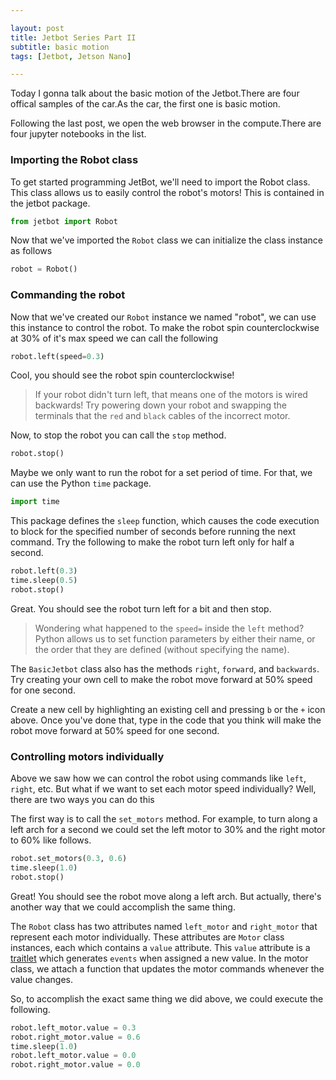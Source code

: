 ```yaml
---

layout: post
title: Jetbot Series Part II
subtitle: basic motion
tags: [Jetbot, Jetson Nano]

---
```


Today I gonna talk about the basic motion of the Jetbot.There are four offical samples of the car.As the car, the first one is basic motion.

Following the last post, we open the web browser in the compute.There are four jupyter notebooks in the list.

### Importing the Robot class

To get started programming JetBot, we'll need to import the Robot class. This class allows us to easily control the robot's motors! This is contained in the jetbot package.

```python
from jetbot import Robot
``` 
Now that we've imported the ``Robot`` class we can initialize the class instance as follows


```python
robot = Robot()
```

### Commanding the robot

Now that we've created our ``Robot`` instance we named "robot", we can use this instance to control the robot. To make the robot spin counterclockwise at 30% of it's max speed we can call the following

```python
robot.left(speed=0.3)
```
Cool, you should see the robot spin counterclockwise!

> If your robot didn't turn left, that means one of the motors is wired backwards!  Try powering down your
> robot and swapping the terminals that the ``red`` and ``black`` cables of the incorrect motor.


Now, to stop the robot you can call the ``stop`` method.

```python
robot.stop()
```
Maybe we only want to run the robot for a set period of time.  For that, we can use the Python ``time`` package. 

```python
import time
```
This package defines the ``sleep`` function, which causes the code execution to block for the specified number of seconds
before running the next command.  Try the following to make the robot turn left only for half a second.

```python
robot.left(0.3)
time.sleep(0.5)
robot.stop()
```
Great.  You should see the robot turn left for a bit and then stop.

> Wondering what happened to the ``speed=`` inside the ``left`` method?  Python allows 
> us to set function parameters by either their name, or the order that they are defined
> (without specifying the name).

The ``BasicJetbot`` class also has the methods ``right``, ``forward``, and ``backwards``.  Try creating your own cell to make
the robot move forward at 50% speed for one second.

Create a new cell by highlighting an existing cell and pressing ``b`` or the ``+`` icon above.  Once you've done that, type in the code that you think will make the robot move forward at 50% speed for one second.

### Controlling motors individually

Above we saw how we can control the robot using commands like ``left``, ``right``, etc.  But what if we want to set each motor speed 
individually?  Well, there are two ways you can do this

The first way is to call the ``set_motors`` method.  For example, to turn along a left arch for a second we could set the left motor to 30% and the right motor to 60% like follows.

```python
robot.set_motors(0.3, 0.6)
time.sleep(1.0)
robot.stop()
```

Great!  You should see the robot move along a left arch.  But actually, there's another way that we could accomplish the same thing.

The ``Robot`` class has two attributes named ``left_motor`` and ``right_motor`` that represent each motor individually.
These attributes are ``Motor`` class instances, each which contains a ``value`` attribute.  This ``value`` attribute
is a [traitlet](https://github.com/ipython/traitlets) which generates ``events`` when assigned a new value.  In the motor
class, we attach a function that updates the motor commands whenever the value changes.

So, to accomplish the exact same thing we did above, we could execute the following.

```python
robot.left_motor.value = 0.3
robot.right_motor.value = 0.6
time.sleep(1.0)
robot.left_motor.value = 0.0
robot.right_motor.value = 0.0
```